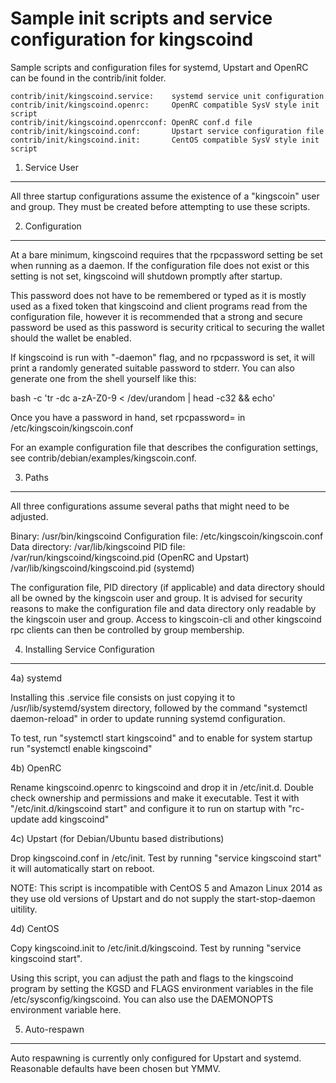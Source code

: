 Sample init scripts and service configuration for kingscoind
==========================================================

Sample scripts and configuration files for systemd, Upstart and OpenRC
can be found in the contrib/init folder.

    contrib/init/kingscoind.service:    systemd service unit configuration
    contrib/init/kingscoind.openrc:     OpenRC compatible SysV style init script
    contrib/init/kingscoind.openrcconf: OpenRC conf.d file
    contrib/init/kingscoind.conf:       Upstart service configuration file
    contrib/init/kingscoind.init:       CentOS compatible SysV style init script

1. Service User
---------------------------------

All three startup configurations assume the existence of a "kingscoin" user
and group.  They must be created before attempting to use these scripts.

2. Configuration
---------------------------------

At a bare minimum, kingscoind requires that the rpcpassword setting be set
when running as a daemon.  If the configuration file does not exist or this
setting is not set, kingscoind will shutdown promptly after startup.

This password does not have to be remembered or typed as it is mostly used
as a fixed token that kingscoind and client programs read from the configuration
file, however it is recommended that a strong and secure password be used
as this password is security critical to securing the wallet should the
wallet be enabled.

If kingscoind is run with "-daemon" flag, and no rpcpassword is set, it will
print a randomly generated suitable password to stderr.  You can also
generate one from the shell yourself like this:

bash -c 'tr -dc a-zA-Z0-9 < /dev/urandom | head -c32 && echo'

Once you have a password in hand, set rpcpassword= in /etc/kingscoin/kingscoin.conf

For an example configuration file that describes the configuration settings,
see contrib/debian/examples/kingscoin.conf.

3. Paths
---------------------------------

All three configurations assume several paths that might need to be adjusted.

Binary:              /usr/bin/kingscoind
Configuration file:  /etc/kingscoin/kingscoin.conf
Data directory:      /var/lib/kingscoind
PID file:            /var/run/kingscoind/kingscoind.pid (OpenRC and Upstart)
                     /var/lib/kingscoind/kingscoind.pid (systemd)

The configuration file, PID directory (if applicable) and data directory
should all be owned by the kingscoin user and group.  It is advised for security
reasons to make the configuration file and data directory only readable by the
kingscoin user and group.  Access to kingscoin-cli and other kingscoind rpc clients
can then be controlled by group membership.

4. Installing Service Configuration
-----------------------------------

4a) systemd

Installing this .service file consists on just copying it to
/usr/lib/systemd/system directory, followed by the command
"systemctl daemon-reload" in order to update running systemd configuration.

To test, run "systemctl start kingscoind" and to enable for system startup run
"systemctl enable kingscoind"

4b) OpenRC

Rename kingscoind.openrc to kingscoind and drop it in /etc/init.d.  Double
check ownership and permissions and make it executable.  Test it with
"/etc/init.d/kingscoind start" and configure it to run on startup with
"rc-update add kingscoind"

4c) Upstart (for Debian/Ubuntu based distributions)

Drop kingscoind.conf in /etc/init.  Test by running "service kingscoind start"
it will automatically start on reboot.

NOTE: This script is incompatible with CentOS 5 and Amazon Linux 2014 as they
use old versions of Upstart and do not supply the start-stop-daemon uitility.

4d) CentOS

Copy kingscoind.init to /etc/init.d/kingscoind. Test by running "service kingscoind start".

Using this script, you can adjust the path and flags to the kingscoind program by
setting the KGSD and FLAGS environment variables in the file
/etc/sysconfig/kingscoind. You can also use the DAEMONOPTS environment variable here.

5. Auto-respawn
-----------------------------------

Auto respawning is currently only configured for Upstart and systemd.
Reasonable defaults have been chosen but YMMV.
